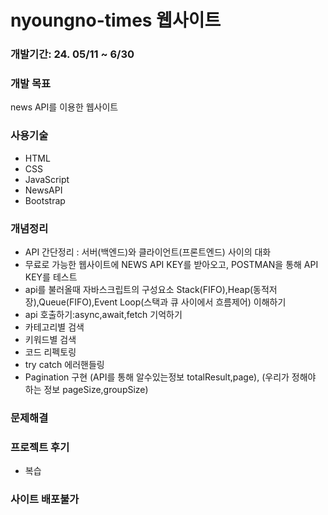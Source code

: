 # nyoungno-times 웹사이트

### 개발기간: 24. 05/11 ~ 6/30

### 개발 목표

news API를 이용한 웹사이트

### 사용기술

- HTML
- CSS
- JavaScript
- NewsAPI
- Bootstrap

### 개념정리

- API 간단정리 : 서버(백엔드)와 클라이언트(프론트엔드) 사이의 대화
- 무료로 가능한 웹사이트에 NEWS API KEY를 받아오고, POSTMAN을 통해 API KEY를 테스트
- api를 불러올때 자바스크립트의 구성요소 Stack(FIFO),Heap(동적저장),Queue(FIFO),Event Loop(스택과 큐 사이에서 흐름제어) 이해하기
- api 호출하기:async,await,fetch 기억하기
- 카테고리별 검색
- 키워드별 검색
- 코드 리펙토링
- try catch 에러핸들링
- Pagination 구현 (API를 통해 알수있는정보 totalResult,page), (우리가 정해야 하는 정보 pageSize,groupSize)

### 문제해결

### 프로젝트 후기

- 복습

### 사이트 배포불가
